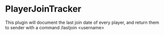 # PlayerJoinTracker
This plugin will document the last join date of every player, and return them to sender with a command /lastjoin &lt;username>
